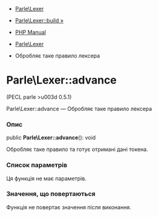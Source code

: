 - [Parle\Lexer](class.parle-lexer.md)
- [Parle\Lexer::build »](parle-lexer.build.md)

- [PHP Manual](index.md)
- [Parle\Lexer](class.parle-lexer.md)
- Обробляє таке правило лексера

# Parle\Lexer::advance

(PECL parle \>u003d 0.5.1)

Parle\Lexer::advance — Обробляє таке правило лексера

### Опис

public **Parle\Lexer::advance**(): void

Обробляє таке правило та готує отримані дані
токена.

### Список параметрів

Ця функція не має параметрів.

### Значення, що повертаються

Функція не повертає значення після виконання.
